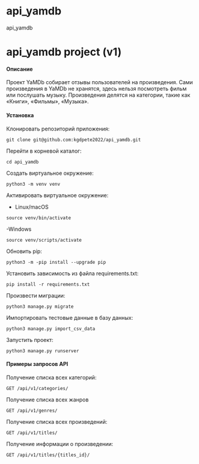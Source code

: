 # api_yamdb

api_yamdb

# api_yamdb project (v1)

#### Описание

Проект YaMDb собирает отзывы пользователей на произведения. Сами произведения в YaMDb не хранятся, здесь нельзя посмотреть фильм или послушать музыку. Произведения делятся на категории, такие как «Книги», «Фильмы», «Музыка».

#### Установка

Клонировать репозиторий приложения:

```
git clone git@github.com:kgdpete2022/api_yamdb.git
```

Перейти в корневой каталог:

```
cd api_yamdb
```

Создать виртуальное окружение:

```
python3 -m venv venv
```

Активировать виртуальное окружение:

- Linux/macOS

```
source venv/bin/activate
```

-Windows

```
source venv/scripts/activate
```

Обновить pip:

```
python3 -m -pip install --upgrade pip
```

Установить зависимость из файла requirements.txt:

```
pip install -r requirements.txt
```

Произвести миграции:

```
python3 manage.py migrate
```

Импортировать тестовые данные в базу данных:

```
python3 manage.py import_csv_data
```

Запустить проект:

```
python3 manage.py runserver
```

#### Примеры запросов API

Получение списка всех категорий:

```
GET /api/v1/categories/
```

Получение списка всех жанров

```
GET /api/v1/genres/
```

Получение списка всех произведений:

```
GET /api/v1/titles/
```

Получение информации о произведении:

```
GET /api/v1/titles/{titles_id}/
```
